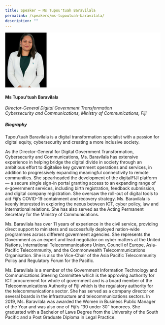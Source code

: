 ```yaml
---
title: Speaker – Ms Tupou'tuah Baravilala
permalink: /speakers/ms-tupoutuah-baravilala/
description: ""
---
```

![](/images/2023%20Speakers/tupou%20tuah%20baravilala.png)

#### **Ms Tupou'tuah Baravilala**

*Director-General Digital Government Transformation <br>
Cybersecurity and Communications, Ministry of Communications, Fiji*


##### **Biography**
Tupou’tuah Baravilala is a digital transformation specialist with a passion for digital equity, cybersecurity and creating a more inclusive society. 

As the Director-General for Digital Government Transformation, Cybersecurity and Communications, Ms. Baravilala has extensive experience in helping bridge the digital divide in society through an ambitious effort to digitalise key government operations and services, in addition to progressively expanding meaningful connectivity to remote communities. She spearheaded the development of the digitalFIJI platform –– a secure single sign-in portal granting access to an expanding range of e-government services, including birth registration, feedback submission, and digital company registration. She oversaw the roll-out of digital tools to aid Fiji’s COVID-19 containment and recovery strategy. Ms. Baravilala is keenly interested in exploring the nexus between ICT, cyber policy, law and international relations. She has also served as the Acting Permanent Secretary for the Ministry of Communications. 

Ms. Baravilala has over 11 years of experience in the civil service, providing direct support to ministers and successfully deployed nation-wide programmes across different government agencies. She represents the Government as an expert and lead negotiator on cyber matters at the United Nations, International Telecommunications Union, Council of Europe, Asia-Pacific Telecommunity, and the Commonwealth Telecommunications Organisation. She is also the Vice-Chair of the Asia Pacific Telecommunity Policy and Regulatory Forum for the Pacific. 

Ms. Baravilala is a member of the Government Information Technology and Communications Steering Committee which is the approving authority for ICT procurement for whole of government and is a board member of the Telecommunications Authority of Fiji which is the regulatory authority for the telecommunications sector. She has served as a company director on several boards in the infrastructure and telecommunications sectors. In 2019, Ms. Baravilala was awarded the Women in Business Public Manager of the Year and was also one of Fiji’s “30 under 30” honorees. She graduated with a Bachelor of Laws Degree from the University of the South Pacific and a Post Graduate Diploma in Legal Practice.
